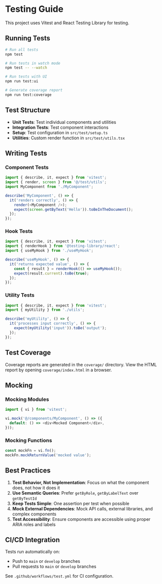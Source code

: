 # Testing Guide

This project uses Vitest and React Testing Library for testing.

## Running Tests

```bash
# Run all tests
npm test

# Run tests in watch mode
npm test -- --watch

# Run tests with UI
npm run test:ui

# Generate coverage report
npm run test:coverage
```

## Test Structure

- **Unit Tests**: Test individual components and utilities
- **Integration Tests**: Test component interactions
- **Setup**: Test configuration in `src/test/setup.ts`
- **Utilities**: Custom render function in `src/test/utils.tsx`

## Writing Tests

### Component Tests

```typescript
import { describe, it, expect } from 'vitest';
import { render, screen } from '@/test/utils';
import MyComponent from './MyComponent';

describe('MyComponent', () => {
  it('renders correctly', () => {
    render(<MyComponent />);
    expect(screen.getByText('Hello')).toBeInTheDocument();
  });
});
```

### Hook Tests

```typescript
import { describe, it, expect } from 'vitest';
import { renderHook } from '@testing-library/react';
import { useMyHook } from './useMyHook';

describe('useMyHook', () => {
  it('returns expected value', () => {
    const { result } = renderHook(() => useMyHook());
    expect(result.current).toBe(true);
  });
});
```

### Utility Tests

```typescript
import { describe, it, expect } from 'vitest';
import { myUtility } from './utils';

describe('myUtility', () => {
  it('processes input correctly', () => {
    expect(myUtility('input')).toBe('output');
  });
});
```

## Test Coverage

Coverage reports are generated in the `coverage/` directory. View the HTML report by opening `coverage/index.html` in a browser.

## Mocking

### Mocking Modules

```typescript
import { vi } from 'vitest';

vi.mock('@/components/MyComponent', () => ({
  default: () => <div>Mocked Component</div>,
}));
```

### Mocking Functions

```typescript
const mockFn = vi.fn();
mockFn.mockReturnValue('mocked value');
```

## Best Practices

1. **Test Behavior, Not Implementation**: Focus on what the component does, not how it does it
2. **Use Semantic Queries**: Prefer `getByRole`, `getByLabelText` over `getByTestId`
3. **Keep Tests Simple**: One assertion per test when possible
4. **Mock External Dependencies**: Mock API calls, external libraries, and complex components
5. **Test Accessibility**: Ensure components are accessible using proper ARIA roles and labels

## CI/CD Integration

Tests run automatically on:
- Push to `main` or `develop` branches
- Pull requests to `main` or `develop` branches

See `.github/workflows/test.yml` for CI configuration.
